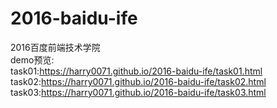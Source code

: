 # 2016-baidu-ife
2016百度前端技术学院<br>
demo预览:<br>
task01:https://harry0071.github.io/2016-baidu-ife/task01.html<br>
task02:https://harry0071.github.io/2016-baidu-ife/task02.html<br>
task03:https://harry0071.github.io/2016-baidu-ife/task03.html<br>
